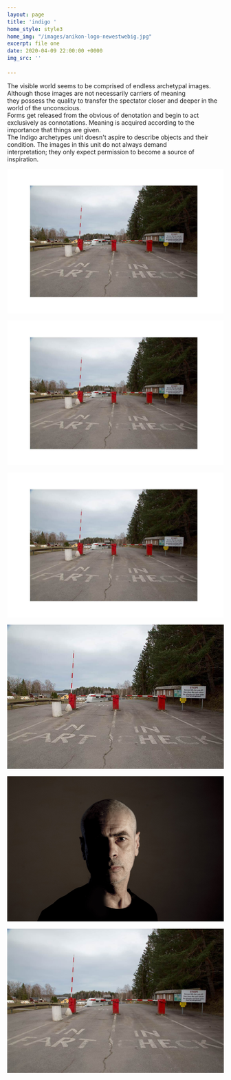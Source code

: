 ```yaml
---
layout: page
title: 'indigo '
home_style: style3
home_img: "/images/anikon-logo-newestwebig.jpg"
excerpt: file one
date: 2020-04-09 22:00:00 +0000
img_src: ''

---
```

The visible world seems to be comprised of endless archetypal images. Although those images are not necessarily carriers of meaning  
they possess the quality to transfer the spectator closer and deeper in the world of the unconscious.  
Forms get released from the obvious of denotation and begin to act exclusively as connotations. Meaning is acquired according to the  
importance that things are given.  
The Indigo archetypes unit doesn't aspire to describe objects and their condition. The images in this unit do not always demand  
interpretation; they only expect permission to become a source of inspiration.

![](/images/dokimi.jpg)

![](/images/dokimi.jpg)

![](/images/dokimi.jpg)

![](/images/850_MG_3743.2.jpg)

![](/images/00_MG_3530.jpg)

![](/images/1100_MG_3743.jpg)